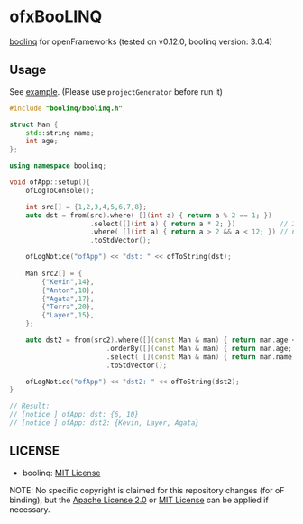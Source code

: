# ofxBooLINQ

[boolinq](https://github.com/k06a/boolinq) for openFrameworks (tested on v0.12.0, boolinq version: 3.0.4)

## Usage

See [example](example). (Please use `projectGenerator` before run it)

```cpp
#include "boolinq/boolinq.h"

struct Man {
    std::string name;
    int age;
};

using namespace boolinq;

void ofApp::setup(){
    ofLogToConsole();

    int src[] = {1,2,3,4,5,6,7,8};
    auto dst = from(src).where( [](int a) { return a % 2 == 1; })      // 1,3,5,7
                    .select([](int a) { return a * 2; })           // 2,6,10,14
                    .where( [](int a) { return a > 2 && a < 12; }) // 6,10
                    .toStdVector();

    ofLogNotice("ofApp") << "dst: " << ofToString(dst);
    
    Man src2[] = {
        {"Kevin",14},
        {"Anton",18},
        {"Agata",17},
        {"Terra",20},
        {"Layer",15},
    };

    auto dst2 = from(src2).where([](const Man & man) { return man.age < 18; })
                        .orderBy([](const Man & man) { return man.age; })
                        .select( [](const Man & man) { return man.name; })
                        .toStdVector();

    ofLogNotice("ofApp") << "dst2: " << ofToString(dst2);
}

// Result:
// [notice ] ofApp: dst: {6, 10}
// [notice ] ofApp: dst2: {Kevin, Layer, Agata}
```

## LICENSE

- boolinq: [MIT License](https://github.com/k06a/boolinq/blob/3.0.4/LICENSE)

NOTE: No specific copyright is claimed for this repository changes (for oF binding), but the [Apache License 2.0](LICENSE_APACHE) or [MIT License](LICENSE_MIT) can be applied if necessary.
